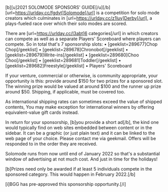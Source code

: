 [b][u]2021 SOLOMODE SPONSORS' GUIDE[/u][/b]
[url=https://urlday.cc/fgdvt]Solomode[/url] is a competition for solo mode creators which culminates in [url=https://urlday.cc/z1luy]Derby[/url], a plays-fueled race over which their solo modes are scored.

There are [url=https://urlday.cc/l3abt]6 categories[/url] in which creators can compete as well as a separate Players' Scoreboard where players can compete.  So in total that's 7 sponsorship slots:
• [geeklist=289677]Chop Chop[/geeklist]
• [geeklist=289678]Chronobot[/geeklist]
• [geeklist=289679]Write-ins[/geeklist]
• [geeklist=289680]Choo Choo[/geeklist]
• [geeklist=289681]Toddler[/geeklist]
• [geeklist=289682]Freestyle[/geeklist]
• Players' Scoreboard

If your venture, commercial or otherwise, is community appropriate, your opportunity is this: provide around $150 for two prizes for a sponsored slot.  The winning prize would be valued at around $100 and the runner up prize around $50.  Shipping, if applicable, must be covered too.

As international shipping rates can sometimes exceed the value of shipped contents, You may make exception for international winners by offering equivalent-value gift cards instead.

In return for your sponsorship, [b]you provide a short ad[/b], the kind one would typically find on web sites embedded between content or in the sidebar.  It can be a graphic (or just plain text) and it can be linked to the web page of your choice.  Please contact me via geekmail.  Offers will be responded to in the order they are received.

Solomode runs from now until end of January 2022 so that's a substantial window of advertising at not much cost.  And just in time for the holidays!

[b]Prizes need only be awarded if at least 5 individuals compete in the sponsored category.  This would happen in February 2022.[/b]

[i]BGG has pre-approved this sponsorship opportunity.[/i]
